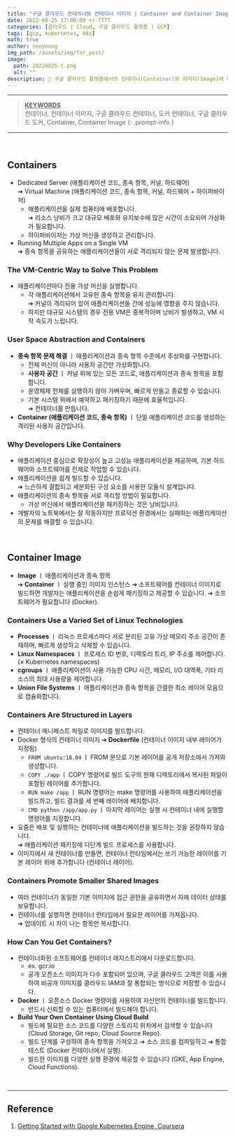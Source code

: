 ```yaml
---
title: "구글 클라우드 컨테이너와 컨테이너 이미지 | Container and Container Image"
date: 2022-08-25 17:00:00 +/-TTTT
categories: [클라우드 | Cloud, 구글 클라우드 플랫폼 | GCP]
tags: [gcp, kubernetes, k8s]
math: true
author: seoyoung
img_path: /assets/img/for_post/
image:
  path: 20220825-t.png
  alt: ""
description: 🐳 구글 클라우드 플랫폼에서의 컨테이너(Container)와 이미지(Image)에 대한 개념을 정리합니다.
---
```


---------------------------

> **<u>KEYWORDS</u>**     
> 컨테이너, 컨테이너 이미지, 구글 클라우드 컨테이너, 도커 컨테이너, 구글 클라우드 도커, Container, Container Image
{: .prompt-info }

---------------------------

&nbsp;
&nbsp;
&nbsp;

## **Containers**
- Dedicated Server (애플리케이션 코드, 종속 항목, 커널, 하드웨어)    
➔ Virtual Machine (애플리케이션 코드, 종속 항목, 커널, 하드웨어 + 하이퍼바이저)
  - 애플리케이션을 실제 컴퓨터에 배포합니다.    
    ➔ 리소스 낭비가 크고 대규모 배포와 유지보수에 많은 시간이 소요되어 가상화가 필요합니다.
  - 하이퍼바이저는 가상 머신을 생성하고 관리합니다.
- Running Multiple Apps on a Single VM    
➔ 종속 항목을 공유하는 애플리케이션들이 서로 격리되지 않는 문제 발생합니다.



### **The VM-Centric Way to Solve This Problem**
- 애플리케이션마다 전용 가상 머신을 실행합니다.
  - 각 애플리케이션에서 고유한 종속 항목을 유지 관리합니다.     
    ➔ 커널이 격리되어 있어 애플리케이션들 간에 성능에 영향을 주지 않습니다.
  - 하지만 대규모 시스템의 경우 전용 VM은 중복적이며 낭비가 발생하고, VM 시작 속도가 느립니다.



### **User Space Abstraction and Containers**
- **종속 항목 문제 해결** ㅣ 애플리케이션과 종속 항목 수준에서 추상화를 구현합니다.
  - 전체 머신이 아니라 사용자 공간만 가상화합니다.
  - **사용자 공간** ㅣ 커널 위에 있는 모든 코드로, 애플리케이션과 종속 항목을 포함합니다.
  - 운영체제 전체를 실행하지 않아 가벼우며, 빠르게 만들고 종료할 수 있습니다.
  - 기본 시스템 위에서 예약하고 패키징하기 때문에 효율적입니다.     
    ➔ 컨테이너를 만듭니다.
- **Container (애플리케이션 코드, 종속 항목)** ㅣ 단일 애플리케이션 코드를 생성하는 격리된 사용자 공간입니다.



### **Why Developers Like Containers**
- 애플리케이션 중심으로 확장성이 높고 고성능 애플리케이션을 제공하며, 기본 하드웨어와 소프트웨어를 전제로 작업할 수 있습니다.
- 애플리케이션을 쉽게 빌드할 수 있습니다.     
  ➔ 느슨하게 결합되고 세분화된 구성 요소를 사용한 모듈식 설계입니다.
- 애플리케이션의 종속 항목을 서로 격리할 방법이 필요합니다. 
  - 가상 머신에서 애플리케이션을 패키징하는 것은 낭비입니다.
- 개발자의 노트북에서는 잘 작동하지만 프로덕션 환경에서는 실패하는 애플리케이션의 문제를 해결할 수 있습니다.


&nbsp;
&nbsp;
&nbsp;


## **Container Image**
- **Image** ㅣ 애플리케이션과 종속 항목    
  ➔ **Container** ㅣ 실행 중인 이미지 인스턴스
  ➔ 소프트웨어를 컨테이너 이미지로 빌드하면 개발자는 애플리케이션을 손쉽게 패키징하고 제공할 수 있습니다.
  ➔ 소프트웨어가 필요합니다 (Docker).



### **Containers Use a Varied Set of Linux Technologies**
- **Processes** ㅣ 리눅스 프로세스마다 서로 분리된 고유 가상 메모리 주소 공간이 존재하며, 빠르게 생성하고 삭제할 수 있습니다.
- **Linux Namespaces** ㅣ 프로세스 ID 번호, 디렉토리 트리, IP 주소를 제어합니다. (≠ Kubernetes namespaces)
- **cgroups** ㅣ 애플리케이션이 사용 가능한 CPU 시간, 메모리, I/O 대역폭, 기타 리소스의 최대 사용량을 제어합니다.
- **Union File Systems** ㅣ 애플리케이션과 종속 항목을 간결한 최소 레이어 모음으로 캡슐화합니다.



### **Containers Are Structured in Layers**
- 컨테이너 매니페스트 파일로 이미지를 빌드합니다.
- Docker 형식의 컨테이너 이미지 ➔ **Dockerfile** (컨테이너 이미지 내부 레이어가 지정됨)
  - `FROM ubuntu:18.04` ㅣ FROM 문으로 기본 레이어를 공개 저장소에서 가져와 생성합니다.
  - `COPY ./app` ㅣ COPY 명령어로 빌드 도구의 현재 디렉토리에서 복사된 파일이 포함된 레이어를 추가합니다.
  - `RUN make /app` ㅣ RUN 명령어는 make 명령어를 사용하여 애플리케이션을 빌드하고, 빌드 결과를 세 번째 레이어에 배치합니다.
  - `CMD python /app/app.py` ㅣ 마지막 레이어는 실행 시 컨테이너 내에 실행할 명령어를 지정합니다.
- 요즘은 배포 및 실행하는 컨테이너에 애플리케이션을 빌드하는 것을 권장하지 않습니다.    
  ➔ 애플리케이션 패키징에 다단계 빌드 프로세스를 사용합니다.
- 이미지에서 새 컨테이너를 만들면, 컨테이너 런타임에서는 쓰기 가능한 레이어를 기본 레이어 위에 추가합니다 (컨테이너 레이어).



### **Containers Promote Smaller Shared Images**
- 여러 컨테이너가 동일한 기본 이미지에 접근 권한을 공유하면서 자체 데이터 상태를 보유합니다.
- 컨테이너를 실행하면 컨테이너 런타임에서 필요한 레이어를 가져옵니다.     
  ➔ 업데이트 시 차이 나는 항목만 복사합니다.



### **How Can You Get Containers?**
- 컨테이너화된 소프트웨어를 컨테이너 레지스트리에서 다운로드합니다. 
  - ex. gcr.io
  - 공개 오픈소스 이미지가 다수 포함되어 있으며, 구글 클라우드 고객은 이를 사용하여 비공개 이미지를 클라우드 IAM과 잘 통합되는 방식으로 저장할 수 있습니다.
- **Docker** ㅣ 오픈소스 Docker 명령어를 사용하여 자신만의 컨테이너를 빌드합니다.
  - 반드시 신뢰할 수 있는 컴퓨터에서 빌드해야 합니다.
- **Build Your Own Container Using Cloud Build**
  - 빌드에 필요한 소스 코드를 다양한 스토리지 위치에서 검색할 수 있습니다 (Cloud Storage, Git repo, Cloud Source Repo).
  - 빌드 단계를 구성하여 종속 항목을 가져오고 ➔ 소스 코드를 컴파일하고 ➔ 통합 테스트 (Docker 컨테이너에서 실행).
  - 빌드한 이미지를 다양한 실행 환경에 제공할 수 있습니다 (GKE, App Engine, Cloud Functions).


&nbsp;
&nbsp;
&nbsp;


---------------------
## Reference

1. [Getting Started with Google Kubernetes Engine, Coursera](https://www.coursera.org/learn/google-kubernetes-engine)

